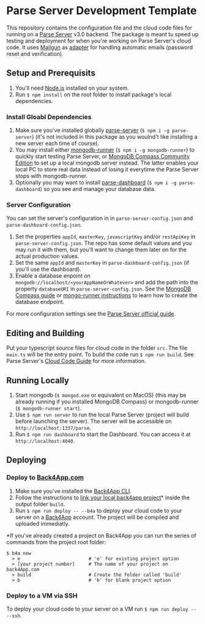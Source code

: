 # Parse Server Development Template #

This repository contains the configuration file and the cloud code files for running on a [Parse Server](https://docs.parseplatform.org/parse-server/guide/) v3.0 backend.
The package is meant tu speed up testing and deployment for when you're working on Parse Server's cloud code. It uses [Mailgun](https://mailgun.com) as 
[adapter](https://www.npmjs.com/package/parse-server-mailgun-adapter-template) for handling automatic emails (password reset and verification).

## Setup and Prerequisits  ##

1. You'll need [Node.js](https://nodejs.org) installed on your system.
2. Run `$ npm install` on the root folder to install package's local dependencies.

### Install Gloabl Dependencies ###

1. Make sure you've installed globally [parse-server](https://www.npmjs.com/package/parse-server) (`$ npm i -g parse-server`) (it's not included in this package as you woulnd't like installing a new server each time of course).
2. You may install either [mongodb-runner](https://www.npmjs.com/package/mongodb-runner) (`$ npm i -g mongodb-runner`) to quickly start testing Parse Server, or [MongoDB Compass Community Edition](https://docs.mongodb.com/manual/tutorial/install-mongodb-on-windows/) to set up a local mongodb server instead. The latter enables your local PC to store real data instead of losing it everytime the Parse Server stops with mongodb-runner. 
3. Optionally you may want to install [parse-dashboard](https://www.npmjs.com/package/parse-dashboard) (`$ npm i -g parse-dashboard`) so you see and manage your database data.

### Server Configuration ###

You can set the server's configuration in in `parse-server-config.json` and `parse-dashboard-config.json`. 

1. Set the properties `appId`, `masterKey`, `javascriptKey` and/or `restApiKey` in `parse-server-config.json`. The repo has  some default values and you may run it with them, but you'll want to change them later on for the actual production values.
2. Set the same `appId` and `masterKey` in `parse-dashboard-config.json` (if you'll use the dashboard).
3. Enable a database enpoint on `mongodb://localhost/<yourAppNameOrWhatever>` and add the path into the property `databaseURI` in `parse-server-config.json`. See the [MongoDB Compass guide](https://docs.mongodb.com/compass/master/databases/#create-a-database) or [mongo-runner instructions](https://www.npmjs.com/package/mongodb-runner) to learn how to create the database endpoint.

For more configuration settings see the [Parse Server official guide](https://docs.parseplatform.org/parse-server/guide/#usage).


## Editing and Building ## 

Put your typescript source files for cloud code in the folder `src`. The file `main.ts` will be the entry point. To build the code run `$ npm run build`. See Parse Server's [Cloud Code Guide](https://docs.parseplatform.org/cloudcode/guide/) for more information.

## Running Locally ##

1. Start mongodb (`$ mongod.exe` or equivalent on MacOS) (this may be already running if you installed MongoDB Compass) or mongodb-runner (`$ mongodb-runner start`). 
2. Use `$ npm run server` to run the local Parse Server (project will build before launching the server). The server will be accessible on `http://localhost:1337/parse`.
3. Run `$ npm run dashboard` to start the Dashboard. You can access it at `http://localhost:4040`. 

## Deploying ##

### Deploy to [Back4App.com](https://back4app.com) ###

1. Make sure you've installed the [Back4App CLI](https://blog.back4app.com/2017/01/20/cli-parse-server/).
2. Follow the instructions to [link your local back4app project](https://www.back4app.com/docs/command-line-tool/connect-to-back4app)* inside the output folder `build`.
3. Run `$ npm run deploy -- --b4a` to deploy your cloud code to your server on a [Back4App](https://back4app.com) account. The project will be compiled and uploaded immediatly.

*If you've already created a project on Back4App you can run the series of commands from the project root folder:

```
$ b4a new
  > e                         # 'e' for existing project option
  > [your project number]     # The name of your project on back4App.com
  > build                     # Create the folder called 'build'
  > b                         # 'b' for blank project option
```

### Deploy to a VM via SSH ###

To deploy your cloud code to your server on a VM run `$ npm run deploy -- --ssh`.
